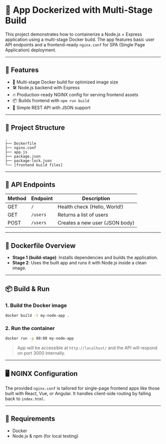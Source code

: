 # 🐳 App Dockerized with Multi-Stage Build

This project demonstrates how to containerize a Node.js + Express application using a multi-stage Docker build. The app features basic user API endpoints and a frontend-ready `nginx.conf` for SPA (Single Page Application) deployment.

---

## 🚀 Features

- 🐳 Multi-stage Docker build for optimized image size
- 🛠 Node.js backend with Express
- 🔥 Production-ready NGINX config for serving frontend assets
- 📦 Builds frontend with `npm run build`
- 🔀 Simple REST API with JSON support

---

## 📂 Project Structure

```
.
├── Dockerfile
├── nginx.conf
├── app.js
├── package.json
├── package-lock.json
└── [frontend build files]
```

---

## 🧪 API Endpoints

| Method | Endpoint     | Description                    |
|--------|--------------|--------------------------------|
| GET    | `/`          | Health check (Hello, World!)   |
| GET    | `/users`     | Returns a list of users        |
| POST   | `/users`     | Creates a new user (JSON body) |

---

## 🧱 Dockerfile Overview

- **Stage 1 (build-stage)**: Installs dependencies and builds the application.
- **Stage 2**: Uses the built app and runs it with Node.js inside a clean image.

---

## 📦 Build & Run

### 1. **Build the Docker image**
```bash
docker build -t my-node-app .
```

### 2. **Run the container**
```bash
docker run -p 80:80 my-node-app
```

> App will be accessible at `http://localhost/` and the API will respond on port 3000 internally.

---

## 🖥️ NGINX Configuration

The provided `nginx.conf` is tailored for single-page frontend apps like those built with React, Vue, or Angular. It handles client-side routing by falling back to `index.html`.

---

## 🧰 Requirements

- Docker
- Node.js & npm (for local testing)
